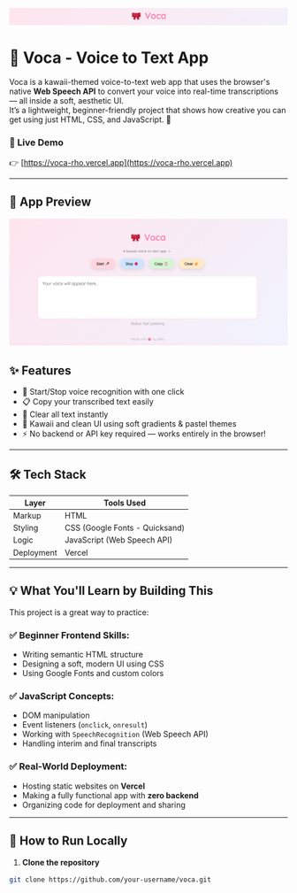 ![Voca Banner](banner.png)
# 🎀 Voca - Voice to Text App

Voca is a kawaii-themed voice-to-text web app that uses the browser's native **Web Speech API** to convert your voice into real-time transcriptions — all inside a soft, aesthetic UI.  
It’s a lightweight, beginner-friendly project that shows how creative you can get using just HTML, CSS, and JavaScript. 🌸

### 🔗 Live Demo

👉 [https://voca-rho.vercel.app](https://voca-rho.vercel.app)

---
## 📸 App Preview

![Screenshot of Voca](Screenshot-voca.png)

## ✨ Features

- 🎤 Start/Stop voice recognition with one click
- 📋 Copy your transcribed text easily
- 🧽 Clear all text instantly
- 💅 Kawaii and clean UI using soft gradients & pastel themes
- ⚡ No backend or API key required — works entirely in the browser!

---

## 🛠️ Tech Stack

| Layer        | Tools Used                  |
|--------------|-----------------------------|
| Markup       | HTML                        |
| Styling      | CSS (Google Fonts - Quicksand) |
| Logic        | JavaScript (Web Speech API) |
| Deployment   | Vercel                      |

---

## 💡 What You'll Learn by Building This

This project is a great way to practice:

### ✅ Beginner Frontend Skills:
- Writing semantic HTML structure
- Designing a soft, modern UI using CSS
- Using Google Fonts and custom colors

### ✅ JavaScript Concepts:
- DOM manipulation
- Event listeners (`onclick`, `onresult`)
- Working with `SpeechRecognition` (Web Speech API)
- Handling interim and final transcripts

### ✅ Real-World Deployment:
- Hosting static websites on **Vercel**
- Making a fully functional app with **zero backend**
- Organizing code for deployment and sharing

---

## 🚀 How to Run Locally

1. **Clone the repository**
```bash
git clone https://github.com/your-username/voca.git
